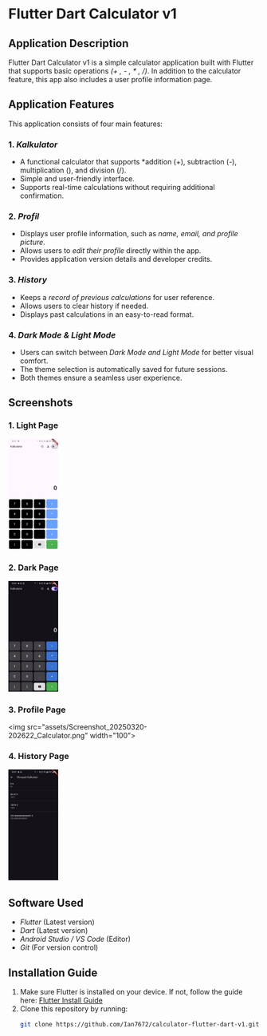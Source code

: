 # Flutter Dart Calculator v1  

## Application Description  
Flutter Dart Calculator v1 is a simple calculator application built with Flutter that supports basic operations *(+ , - , * , /)*. In addition to the calculator feature, this app also includes a user profile information page.  

## Application Features  

This application consists of four main features:  

### 1. *Kalkulator*  
- A functional calculator that supports *addition (+), subtraction (-), multiplication (), and division (/).  
- Simple and user-friendly interface.  
- Supports real-time calculations without requiring additional confirmation.  

### 2. *Profil*  
- Displays user profile information, such as *name, email, and profile picture*.  
- Allows users to *edit their profile* directly within the app.  
- Provides application version details and developer credits.  

### 3. *History*  
- Keeps a *record of previous calculations* for user reference.  
- Allows users to clear history if needed.  
- Displays past calculations in an easy-to-read format.  

### 4. *Dark Mode & Light Mode*  
- Users can switch between *Dark Mode and Light Mode* for better visual comfort.  
- The theme selection is automatically saved for future sessions.  
- Both themes ensure a seamless user experience.

## Screenshots  
### 1. Light Page  
<img src="assets/Screenshot_20250320-202103_Calculator.png" width="100">  

### 2. Dark Page  
<img src="assets/Screenshot_20250320-202527_Calculator.png" width="100">

### 3. Profile Page  
<img src="assets/Screenshot_20250320-202622_Calculator.png" width="100">

### 4. History Page  
<img src="assets/Screenshot_20250320-202701_Calculator.png" width="100">

## Software Used  
- *Flutter* (Latest version)  
- *Dart* (Latest version)  
- *Android Studio / VS Code* (Editor)  
- *Git* (For version control)  

## Installation Guide  
1. Make sure Flutter is installed on your device. If not, follow the guide here: [Flutter Install Guide](https://docs.flutter.dev/get-started/install)  
2. Clone this repository by running:  
   ```sh
   git clone https://github.com/Ian7672/calculator-flutter-dart-v1.git
